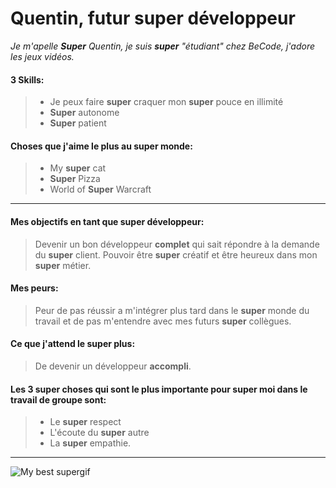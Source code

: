  # Quentin, futur **super** développeur
 *Je m'apelle **Super** Quentin, je suis **super** "étudiant" chez BeCode, j'adore les jeux vidéos.*

#### 3 Skills:

>- Je peux faire **super** craquer mon **super** pouce en illimité
>- **Super** autonome
>- **Super** patient

#### Choses que j'aime le plus au **super** monde:

>- My **super** cat
>- **Super** Pizza
>- World of **Super** Warcraft

___

#### Mes objectifs en tant que **super** développeur:

>Devenir un bon développeur **complet** qui sait répondre à la demande du **super** client. Pouvoir être **super** créatif et être heureux dans mon **super** métier.


#### Mes peurs:

>Peur de pas réussir a m'intégrer plus tard dans le **super** monde du travail et de pas m'entendre avec mes futurs **super** collègues.


#### Ce que j'attend le **super** plus:

> De devenir un développeur **accompli**.

#### Les 3 **super** choses qui sont le plus importante pour **super** moi dans le travail de groupe sont: 
>- Le **super** respect 
>- L'écoute du **super** autre
>- La **super** empathie.

___

![My best **super**gif](https://media2.giphy.com/media/v1.Y2lkPTc5MGI3NjExYWd0dTU5cTZlMGZ2b3ljb3hoc21pNnA3MXFqdDJ1YWhmMTFzaW93dSZlcD12MV9pbnRlcm5hbF9naWZfYnlfaWQmY3Q9Zw/3oEhmSWi2G1fOCjZWU/giphy.gif)





